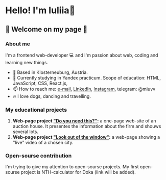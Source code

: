 # Hello! I'm Iuliia👋 
## 👀 Welcome on my page 👀

### About me

I'm a frontend web-developer 💻 and I'm passion about web, coding and learning new things.

- 📍 Based in Klosterneuburg, Austria.
- 🔋 Currently studying in Yandex practicum. Scope of education: HTML, JavaScript, CSS, React.js, 
- 📫 How to reach me: [e-mail](mailto:iuliia.makarova.au@gmail.com), [LinkedIn](https://www.linkedin.com/in/iuliia-makarova-8b2977263/), [Instagram](https://www.instagram.com/juliasgram_/), telegram: @miuvv
- 🔥 I love dogs, dancing and travelling.

### My educational projects

1. **Web-page project ["Do you need this?"](https://github.com/makarovaiuliia/EP-do-you-need-this):** a one-page web-site of an auction house. It presentes the information about the firm and shouws several lots.
2. **Web-page project ["Look out of the window"](https://github.com/makarovaiuliia/posmotri_v_okno):** a web-page showing a "live" video of a chosen city. 

### Open-sourse contribution

I'm trying to give my attention to open-sourse projects. My first open-sourse project is NTH-calculator for Doka (link will be added).

<!--
**makarovaiuliia/makarovaiuliia** is a ✨ _special_ ✨ repository because its `README.md` (this file) appears on your GitHub profile.

Here are some ideas to get you started:

- 🔭 I’m currently working on ...
- 🌱 I’m currently learning ...
- 👯 I’m looking to collaborate on ...
- 🤔 I’m looking for help with ...
- 💬 Ask me about ...
- 📫 How to reach me: [e-mail](mailto:iuliia.makarova.au@gmail.com), telegram: @miuvv
- 😄 Pronouns: ...
- ⚡ Fun fact: ...
-->
